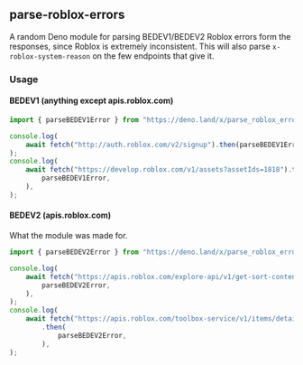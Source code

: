 ## parse-roblox-errors

A random Deno module for parsing BEDEV1/BEDEV2 Roblox errors form the responses,
since Roblox is extremely inconsistent. This will also parse
`x-roblox-system-reason` on the few endpoints that give it.

### Usage

#### BEDEV1 (anything except apis.roblox.com)

```typescript
import { parseBEDEV1Error } from "https://deno.land/x/parse_roblox_errors@1.1.0/mod.ts";

console.log(
    await fetch("http://auth.roblox.com/v2/signup").then(parseBEDEV1Error),
);
console.log(
    await fetch("https://develop.roblox.com/v1/assets?assetIds=1818").then(
        parseBEDEV1Error,
    ),
);
```

#### BEDEV2 (apis.roblox.com)

What the module was made for.

```typescript
import { parseBEDEV2Error } from "https://deno.land/x/parse_roblox_errors@1.1.0/mod.ts";

console.log(
    await fetch("https://apis.roblox.com/explore-api/v1/get-sort-content").then(
        parseBEDEV2Error,
    ),
);
console.log(
    await fetch("https://apis.roblox.com/toolbox-service/v1/items/details")
        .then(
            parseBEDEV2Error,
        ),
);
```
